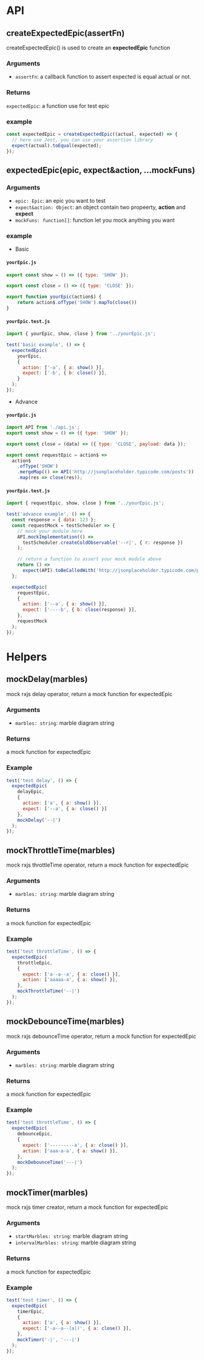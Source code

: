# API

## createExpectedEpic(assertFn)

createExpectedEpic() is used to create an **expectedEpic** function

### Arguments

- `assertFn`: a callback function to assert expected is equal actual or not.

### Returns

`expectedEpic`: a function use for test epic

### example

```javascript
const expectedEpic = createExpectedEpic((actual, expected) => {
  // here use Jest, you can use your assertion library
  expect(actual).toEqual(expected); 
});
```

## expectedEpic(epic, expect&action, ...mockFuns)

### Arguments

- `epic: Epic`: an epic you want to test
- `expect&action: Object`: an object contain two propeerty, **action** and **expect**
- `mockFuns: function[]`: function let you mock anything you want

### example

- Basic 

#### `yourEpic.js`

```javascript
export const show = () => ({ type: 'SHOW' });

export const close = () => ({ type: 'CLOSE' });

export function yourEpic(action$) {
    return action$.ofType('SHOW').mapTo(close())
}
```

#### `yourEpic.test.js`

```javascript
import { yourEpic, show, close } from '../yourEpic.js';

test('basic example', () => {
  expectedEpic(
    yourEpic,
    {
      action: ['-a', { a: show() }],
      expect: ['-b', { b: close() }],
    }
  );
});
```

- Advance 

#### `yourEpic.js`

```javascript
import API from './api.js';
export const show = () => ({ type: 'SHOW' });

export const close = (data) => ({ type: 'CLOSE', payload: data });

export const requestEpic = action$ =>
  action$
    .ofType('SHOW')
    .mergeMap(() => API('http://jsonplaceholder.typicode.com/posts'))
    .map(res => close(res));
```

#### `yourEpic.test.js`

```javascript
import { requestEpic, show, close } from '../yourEpic.js';

test('advance example', () => {
  const response = { data: 123 };
  const requestMock = testScheduler => {
    // mock your module here
    API.mockImplementation(() =>
      testScheduler.createColdObservable('--r|', { r: response })
    );

    // return a function to assert your mock module above
    return () =>
      expect(API).toBeCalledWith('http://jsonplaceholder.typicode.com/posts');
  };

  expectedEpic(
    requestEpic,
    {
      action: ['--a', { a: show() }],
      expect: ['----b', { b: close(response) }],
    },
    requestMock
  );
});
```

# Helpers

## mockDelay(marbles)

mock rxjs delay operator, return a mock function for expectedEpic

### Arguments

- `marbles: string`: marble diagram string

### Returns 

a mock function for expectedEpic

### Example

```javascript
test('test delay', () => {
  expectedEpic(
    delayEpic,
    {
      action: ['a', { a: show() }],
      expect: ['--a', { a: close() }]
    },
    mockDelay('--|')
  );
});
```

## mockThrottleTime(marbles)

mock rxjs throttleTime operator, return a mock function for expectedEpic

### Arguments

- `marbles: string`: marble diagram string

### Returns 

a mock function for expectedEpic

### Example

```javascript
test('test throttleTime', () => {
  expectedEpic(
    throttleEpic,
    {
      expect: ['a--a--a', { a: close() }],
      action: ['aaaaa-a', { a: show() }],
    },
    mockThrottleTime('--|')
  );
});
```

## mockDebounceTime(marbles)

mock rxjs debounceTime operator, return a mock function for expectedEpic

### Arguments

- `marbles: string`: marble diagram string

### Returns 

a mock function for expectedEpic

### Example

```javascript
test('test throttleTime', () => {
  expectedEpic(
    debounceEpic,
    {
      expect: ['---------a', { a: close() }],
      action: ['aaa-a-a', { a: show() }],
    },
    mockDebounceTime('---|')
  );
});
```

## mockTimer(marbles)

mock rxjs timer creator, return a mock function for expectedEpic

### Arguments

- `startMarbles: string`: marble diagram string
- `intervalMarbles: string`: marble diagram string

### Returns

a mock function for expectedEpic

### Example

```javascript
test('test timer', () => {
  expectedEpic(
    timerEpic,
    {
      action: ['a', { a: show() }],
      expect: ['-a--a--(a|)', { a: close() }],
    },
    mockTimer('-|', '---|')
  );
});
```
